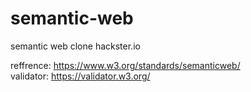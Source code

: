 # semantic-web
semantic web clone hackster.io

reffrence: https://www.w3.org/standards/semanticweb/  
validator: https://validator.w3.org/  

